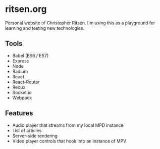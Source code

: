 
# ritsen.org
Personal website of Christopher Ritsen.  I'm using this as a playground for
learning and testing new technologies.

## Tools
- Babel (ES6 / ES7)
- Express
- Node
- Radium
- React
- React-Router
- Redux
- Socket.io
- Webpack

## Features
- Audio player that streams from my local MPD instance
- List of articles
- Server-side rendering
- Video player controls that hook into an instance of MPV

